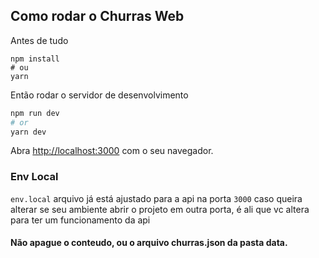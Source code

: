 ## Como rodar o Churras Web

Antes de tudo

```
npm install
# ou
yarn
```

Então rodar o servidor de desenvolvimento

```bash
npm run dev
# or
yarn dev

```

Abra [http://localhost:3000](http://localhost:3000) com o seu navegador.

### Env Local

`env.local` arquivo já está ajustado para a api na porta `3000` caso queira alterar se seu ambiente abrir o projeto em outra porta, é ali que vc altera para ter um funcionamento da api

#### Não apague o conteudo, ou o arquivo churras.json da pasta data.
